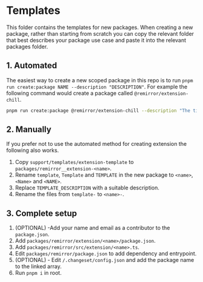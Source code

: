 # Templates

This folder contains the templates for new packages. When creating a new package, rather than starting from scratch you can copy the relevant folder that best describes your package use case and paste it into the relevant packages folder.

## 1. Automated

The easiest way to create a new scoped package in this repo is to run `pnpm run create:package NAME --description "DESCRIPTION"`. For example the following command would create a package called `@remirror/extension-chill`.

```bash
pnpm run create:package @remirror/extension-chill --description "The time to be chill."
```

## 2. Manually

If you prefer not to use the automated method for creating extension the following also works.

1. Copy `support/templates/extension-template` to `packages/remirror__extension-<name>`.
2. Rename `template`, `Template` and `TEMPLATE` in the new package to `<name>`, `<Name>` and `<NAME>`.
3. Replace `TEMPLATE_DESCRIPTION` with a suitable description.
4. Rename the files from `template-` to `<name>-`.

## 3. Complete setup

1. (OPTIONAL) -Add your name and email as a contributor to the `package.json`.
2. Add `packages/remirror/extension/<name>/package.json`.
3. Add `packages/remirror/src/extension/<name>.ts`.
4. Edit `packages/remirror/package.json` to add dependency and entrypoint.
5. (OPTIONAL) - Edit `/.changeset/config.json` and add the package name to the linked array.
6. Run `pnpm i` in root.
